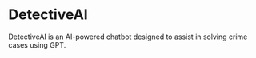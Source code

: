 # DetectiveAI
DetectiveAI is an AI-powered chatbot designed to assist in solving crime cases using GPT.
